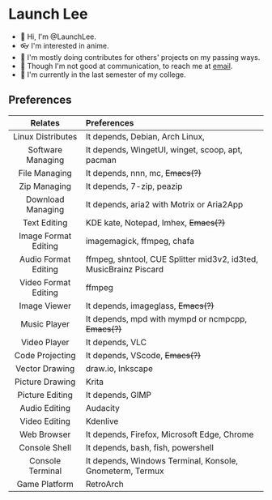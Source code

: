 # Launch Lee

- 👋 Hi, I'm @LaunchLee.
- 👓 I'm interested in anime.
- 🚗 I'm mostly doing contributes for others' projects on my passing ways.
- 📮 Though I'm not good at communication, to reach me at [email](mailto:lee2487596275@outlook.com).
- 🏫  I'm currently in the last semester of my college.

## Preferences

| Relates | Preferences |
| :-----: | :---------- |
| Linux Distributes | It depends, Debian, Arch Linux, |
| Software Managing | It depends, WingetUI, winget, scoop, apt, pacman |
| File Managing | It depends, nnn, mc, ~~Emacs(?)~~ |
| Zip Managing | It depends, 7-zip, peazip |
| Download Managing | It depends, aria2 with Motrix or Aria2App |
| Text Editing | KDE kate, Notepad, Imhex, ~~Emacs(?)~~ |
| Image Format Editing | imagemagick, ffmpeg, chafa |
| Audio Format Editing | ffmpeg, shntool, CUE Splitter mid3v2, id3ted, MusicBrainz Piscard |
| Video Format Editing | ffmpeg |
| Image Viewer | It depends, imageglass, ~~Emacs(?)~~ |
| Music Player | It depends, mpd with mympd or ncmpcpp, ~~Emacs(?)~~ |
| Video Player | It depends, VLC |
| Code Projecting | It depends, VScode, ~~Emacs(?)~~ |
| Vector Drawing | draw.io, Inkscape |
| Picture Drawing | Krita |
| Picture Editing | It depends, GIMP |
| Audio Editing | Audacity |
| Video Editing | Kdenlive |
| Web Browser | It depends, Firefox, Microsoft Edge, Chrome |
| Console Shell | It depends, bash, fish, powershell |
| Console Terminal | It depends, Windows Terminal, Konsole, Gnometerm, Termux |
| Game Platform | RetroArch |

<!---
LaunchLee/LaunchLee is a ✨ special ✨ repository because its `README.md` (this file) appears on your GitHub profile.
You can click the Preview link to take a look at your changes.
--->
